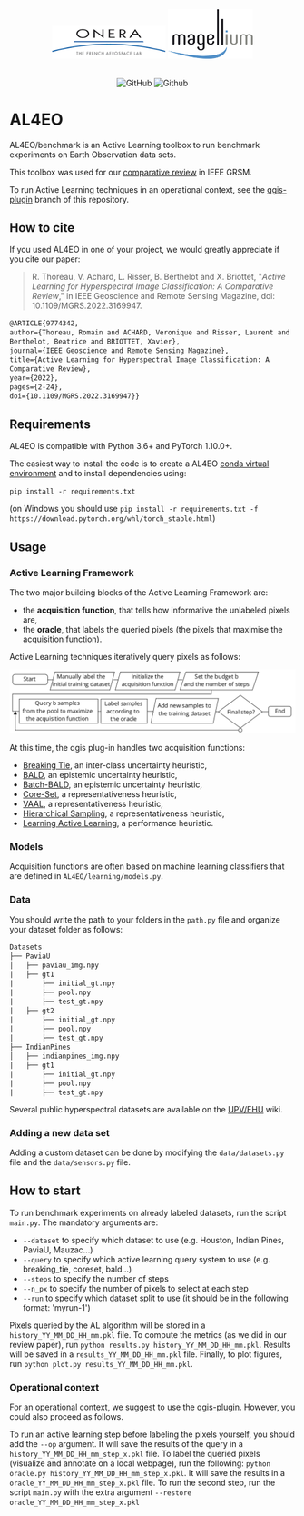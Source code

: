 <div align="center">
  <img src="https://github.com/Romain3Ch216/AL4EO/blob/qgis-plugin/imgs/logo_onera.png" alt="drawing" width="200"/>
  <img src="https://github.com/Romain3Ch216/AL4EO/blob/qgis-plugin/imgs/logo_magellium.png" alt="drawing" width="150" />
</div>

<br />

<p align="center">
  <img alt="GitHub" src="https://img.shields.io/github/license/Romain3Ch216/AL4EO?color=brightgreen">
  <img alt="Github" src="https://img.shields.io/badge/version-0.1-9cf">
</p>

# AL4EO

AL4EO/benchmark is an Active Learning toolbox to run benchmark experiments on Earth Observation data sets. 

This toolbox was used for our <a href="https://ieeexplore.ieee.org/document/9774342">comparative review</a> in IEEE GRSM.

To run Active Learning techniques in an operational context, see the [qgis-plugin](https://github.com/Romain3Ch216/AL4EO/tree/qgis-plugin) branch of this repository. 

## How to cite 

If you used AL4EO in one of your project, we would greatly appreciate if you cite our paper:

> R. Thoreau, V. Achard, L. Risser, B. Berthelot and X. Briottet, "*Active Learning for Hyperspectral Image Classification: A Comparative Review*," in IEEE Geoscience and Remote Sensing Magazine, doi: 10.1109/MGRS.2022.3169947.

```
@ARTICLE{9774342,  
author={Thoreau, Romain and ACHARD, Veronique and Risser, Laurent and Berthelot, Beatrice and BRIOTTET, Xavier},  
journal={IEEE Geoscience and Remote Sensing Magazine},   
title={Active Learning for Hyperspectral Image Classification: A Comparative Review},   
year={2022},    
pages={2-24},  
doi={10.1109/MGRS.2022.3169947}}
```

## Requirements

AL4EO is compatible with Python 3.6+ and PyTorch 1.10.0+.

The easiest way to install the code is to create a AL4EO [conda virtual environment](https://docs.python.org/3/tutorial/venv.html) and to install dependencies using:

`pip install -r requirements.txt`

(on Windows you should use `pip install -r requirements.txt -f https://download.pytorch.org/whl/torch_stable.html`)

## Usage 

### Active Learning Framework

The two major building blocks of the Active Learning Framework are: 
 * the **acquisition function**, that tells how informative the unlabeled pixels are,
 * the **oracle**, that labels the queried pixels (the pixels that maximise the acquisition function).

Active Learning techniques iteratively query pixels as follows:

<img src="https://github.com/Romain3Ch216/AL4EO/blob/qgis-plugin/imgs/al_algo.png" alt="active_learning_flowchart" width="700" />

At this time, the qgis plug-in handles two acquisition functions:
 * <a href="https://www.jmlr.org/papers/volume6/luo05a/luo05a.pdf">Breaking Tie<a/>, an inter-class uncertainty heuristic,
 * <a href="https://arxiv.org/abs/1112.5745">BALD<a/>, an epistemic uncertainty heuristic,
 * <a href="https://proceedings.neurips.cc/paper/2019/hash/95323660ed2124450caaac2c46b5ed90-Abstract.html">Batch-BALD<a/>, an epistemic uncertainty heuristic,
 * <a href="https://arxiv.org/abs/1708.00489">Core-Set<a/>, a representativeness heuristic,
 * <a href="https://openaccess.thecvf.com/content_ICCV_2019/html/Sinha_Variational_Adversarial_Active_Learning_ICCV_2019_paper.html">VAAL<a/>, a representativeness heuristic,
 * <a href="https://dl.acm.org/doi/pdf/10.1145/1390156.1390183?casa_token=YyGsiIMaR6EAAAAA:uKtcjncNn2TuL4g-Q0aQi2UHULHcQSDSUm0lxTtfzH-_kYZ02_tXW8Kvh8c_OsuWWnevm0muXQ">Hierarchical Sampling<a/>, a representativeness heuristic,
 * <a href="https://proceedings.neurips.cc/paper/2017/hash/8ca8da41fe1ebc8d3ca31dc14f5fc56c-Abstract.html">Learning Active Learning<a/>, a performance heuristic.

### Models
  
Acquisition functions are often based on machine learning classifiers that are defined in `AL4EO/learning/models.py`. 
  
### Data

You should write the path to your folders in the `path.py` file and organize your dataset folder as follows:

```
Datasets
├── PaviaU
│   ├── paviau_img.npy
|   ├── gt1
|       ├── initial_gt.npy
|       ├── pool.npy
|       ├── test_gt.npy
|   ├── gt2
|       ├── initial_gt.npy
|       ├── pool.npy
|       ├── test_gt.npy
├── IndianPines
│   ├── indianpines_img.npy
|   ├── gt1
|       ├── initial_gt.npy
|       ├── pool.npy
|       ├── test_gt.npy

```

Several public hyperspectral datasets are available on the [UPV/EHU](http://www.ehu.eus/ccwintco/index.php?title=Hyperspectral_Remote_Sensing_Scenes) wiki.


### Adding a new data set

Adding a custom dataset can be done by modifying the `data/datasets.py` file and the `data/sensors.py` file.

## How to start

To run benchmark experiments on already labeled datasets, run the script `main.py`. The mandatory arguments are:
 * `--dataset` to specify which dataset to use (e.g. Houston, Indian Pines, PaviaU, Mauzac...)
 * `--query` to specify which active learning query system to use (e.g. breaking_tie, coreset, bald...)
 * `--steps` to specify the number of steps
 * `--n_px` to specify the number of pixels to select at each step
 * `--run` to specify which dataset split to use (it should be in the following format: 'myrun-1')

Pixels queried by the AL algorithm will be stored in a `history_YY_MM_DD_HH_mm.pkl` file.
To compute the metrics (as we did in our review paper), run `python results.py history_YY_MM_DD_HH_mm.pkl`.
Results will be saved in a `results_YY_MM_DD_HH_mm.pkl` file. Finally, to plot figures, run `python plot.py results_YY_MM_DD_HH_mm.pkl`.

### Operational context

For an operational context, we suggest to use the [qgis-plugin](https://github.com/Romain3Ch216/AL4EO/tree/qgis-plugin). However, you could also proceed as follows.

To run an active learning step before labeling the pixels yourself, you should add the `--op` argument.
It will save the results of the query in a `history_YY_MM_DD_HH_mm_step_x.pkl` file.
To label the queried pixels (visualize and annotate on a local webpage), run the following:
`python oracle.py history_YY_MM_DD_HH_mm_step_x.pkl`. 
It will save the results in a `oracle_YY_MM_DD_HH_mm_step_x.pkl` file.
To run the second step, run the script `main.py` with the extra argument `--restore oracle_YY_MM_DD_HH_mm_step_x.pkl`
